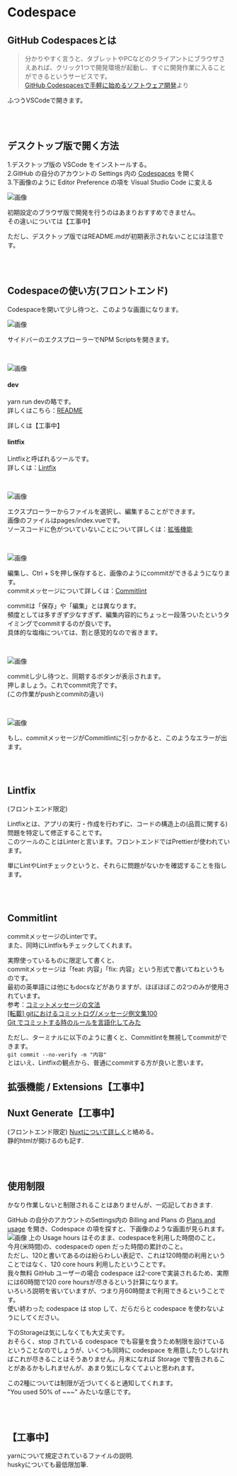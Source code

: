 # Codespace

## GitHub Codespacesとは

> 分かりやすく言うと、タブレットやPCなどのクライアントにブラウザさえあれば、クリック1つで開発環境が起動し、すぐに開発作業に入ることができるというサービスです。  
> [GitHub Codespacesで手軽に始めるソフトウェア開発](https://and-engineer.com/articles/YvGkmxAAACEAaaQu)より

ふつうVSCodeで開きます。

<br><br>

## デスクトップ版で開く方法

1.デスクトップ版の VSCode をインストールする。  
2.GitHub の自分のアカウントの Settings 内の [Codespaces](https://github.com/settings/codespaces) を開く  
3.下画像のように Editor Preference の項を Visual Studio Code に変える  

![画像](images/codespace-editor.png)

初期設定のブラウザ版で開発を行うのはあまりおすすめできません。  
その違いについては【工事中】

ただし、デスクトップ版ではREADME.mdが初期表示されないことには注意です。

<br><br>

## Codespaceの使い方(フロントエンド)

Codespaceを開いて少し待つと、このような画面になります。

![画像](images/codespace-files.png)

サイドバーのエクスプローラーでNPM Scriptsを開きます。

<br>

![画像](images/codespace-scripts.png)

<h4>dev</h4>

yarn run devの略です。  
詳しくはこちら：[README](https://github.com/hibiya-itchief/quaint-app/tree/develop#readme)

詳しくは【工事中】
<!--
VSCode(アプリ)でquaint-appレポジトリを開発する場合、アドレスバーを127.0.0.1:3000からlocalhost:3000に変更しましょう。  
そうすることでログイン処理ができます。  
[ここ](https://github.com/hibiya-itchief/quaint-docs/pull/21#discussion_r1270231270)で指定されていることを記す。  

また、codespaceのdocsだと4000、これはPlay on chromeってやつ
-->

<h4>lintfix</h4>

Lintfixと呼ばれるツールです。  
詳しくは：[Lintfix](#lintfix)

<br>

![画像](images/codespace-edit.png)

エクスプローラーからファイルを選択し、編集することができます。  
画像のファイルはpages/index.vueです。  
ソースコードに色がついていないことについて詳しくは：[拡張機能](#extensions)

<br>

![画像](images/codespace-commit.png)

編集し、Ctrl + Sを押し保存すると、画像のようにcommitができるようになります。  
commitメッセージについて詳しくは：[Commitlint](#commitlint)

commitは「保存」や「編集」とは異なります。  
頻度としては多すぎず少なすぎず、編集内容的にちょっと一段落ついたというタイミングでcommitするのが良いです。  
具体的な塩梅については、割と感覚的なので省きます。

<br>

![画像](images/codespace-push.png)

commitし少し待つと、同期するボタンが表示されます。  
押しましょう。これでcommit完了です。  
(この作業がpushとcommitの違い)  

<br>

![画像](images/codespace-lint.png)

もし、commitメッセージがCommitlintに引っかかると、このようなエラーが出ます。

<br><br>

## Lintfix
(フロントエンド限定)

Lintfixとは、アプリの実行・作成を行わずに、コードの構造上の(品質に関する)問題を特定して修正することです。  
このツールのことはLinterと言います。フロントエンドではPrettierが使われています。

単にLintやLintチェックというと、それらに問題がないかを確認することを指します。

<br><br>

## Commitlint

commitメッセージのLinterです。  
また、同時にLintfixもチェックしてくれます。

実際使っているものに限定して書くと、  
commitメッセージは「feat: 内容」「fix: 内容」という形式で書いてねというものです。  
最初の英単語には他にもdocsなどがありますが、ほぼほぼこの2つのみが使用されています。  
参考：[コミットメッセージの文法](https://zenn.dev/kalubi/articles/27fa889c338cdf#%E3%82%B3%E3%83%9F%E3%83%83%E3%83%88%E3%83%A1%E3%83%83%E3%82%BB%E3%83%BC%E3%82%B8%E3%81%AE%E6%96%87%E6%B3%95)  
[[転載] gitにおけるコミットログ/メッセージ例文集100 ](https://gist.github.com/mono0926/e6ffd032c384ee4c1cef5a2aa4f778d7)  
[Git でコミットする時のルールを言語化してみた](https://pyteyon.hatenablog.com/entry/2020/02/27/092101)  

ただし、ターミナルに以下のように書くと、Commitlintを無視してcommitができます。  
`git commit --no-verify -m "内容"`  
とはいえ、Lintfixの観点から、普通にcommitする方が良いと思います。

## 拡張機能 / Extensions【工事中】
## Nuxt Generate【工事中】
(フロントエンド限定)
[Nuxtについて詳しく](front/nuxt.md)と絡める。  
静的htmlが開けるのも記す.

<br><br>

## 使用制限

かなり作業しないと制限されることはありませんが、一応記しておきます.  

GitHub の自分のアカウントのSettings内の Billing and Plans の [Plans and usage](https://github.com/settings/billing/summary) を開き、Codespace の項を探すと、下画像のような画面が見られます。  
![画像](images/codespace-usage.png)
上の Usage hours はそのまま、codespaceを利用した時間のこと。  
今月(米時間)の、codespaceの open だった時間の累計のこと。  
ただし、120と書いてあるのは紛らわしい表記で、これは120時間の利用ということではなく、120 core hours 利用したということです。  
我々無料 GitHub ユーザーの場合 codespace は2-coreで実装されるため、実際には60時間で120 core hoursが尽きるという計算になります。  
いろいろ説明を省いていますが、つまり月60時間まで利用できるということです。  
使い終わった codespace は stop して、だらだらと codespace を使わないようにしてください。 

下のStorageは気にしなくても大丈夫です。  
おそらく、stop されている codespace でも容量を食うため制限を設けているということなのでしょうが、いくつも同時に codespace を用意したりしなければこれが尽きることはそうありません。月末になれば Storage で警告されることがあるかもしれませんが、あまり気にしなくてよいと思われます。

この2種については制限が近づいてくると通知してくれます。  
"You used 50% of ~~~" みたいな感じです。  

<br><br>

## 【工事中】

yarnについて規定されているファイルの説明.  
huskyについても最低限加筆.
